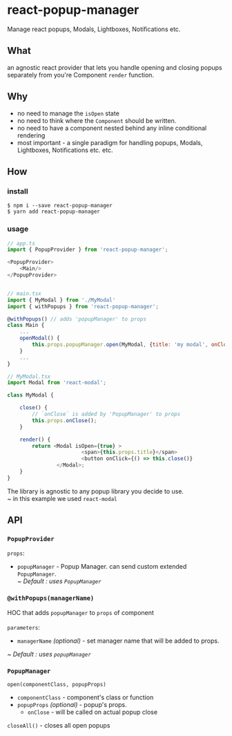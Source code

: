 # react-popup-manager
Manage react popups, Modals, Lightboxes, Notifications etc.

## What
an agnostic react provider that lets you handle opening and closing popups separately from you're Component `render` function.

## Why
* no need to manage the `isOpen` state
* no need to think where the `Component` should be written.
* no need to have a component nested behind any inline conditional rendering
* most important -  a single paradigm for handling popups, Modals, Lightboxes, Notifications etc. etc.

## How

### install

```
$ npm i --save react-popup-manager
$ yarn add react-popup-manager
```

### usage

```javascript
// app.ts
import { PopupProvider } from 'react-popup-manager';

<PopupProvider>
    <Main/>
</PopupProvider>


// main.tsx
import { MyModal } from './MyModal'
import { withPopups } from 'react-popup-manager';

@withPopups() // adds 'popupManager' to props
class Main {
    ...
    openModal() {
        this.props.popupManager.open(MyModal, {title: 'my modal', onClose: () => console.log('modal has closed')});
    }
    ...
}

// MyModal.tsx
import Modal from 'react-modal';

class MyModal {

    close() {
        // `onClose` is added by 'PopupManager' to props
        this.props.onClose();
    }

    render() {
        return <Modal isOpen={true} >
                        <span>{this.props.title}</span>
                        <button onClick={() => this.close()}
                </Modal>;
    }
}

```

The library is agnostic to any popup library you decide to use.
<br>
~ in this example we used `react-modal`

## API

### `PopupProvider`
`props`:
* `popupManager` - Popup Manager. can send custom extended `PopupManager`. <br>
 <i>~ Default : uses `PopupManager`</i>

### `@withPopups(managerName)`
HOC that adds `popupManager` to `props` of component
<br><br>
`parameters`:
* `managerName` <i>(optional)</i> - set manager name that will be added to props.

<i>~ Default : uses `popupManager`</i>

### `PopupManager`
`open(componentClass, popupProps)`
* `componentClass` - component's class or function
* `popupProps` <i>(optional)</i> - popup's props.
    * `onClose` - will be called on actual popup close

`closeAll()` - closes all open popups
